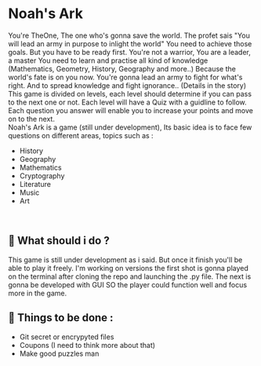 #  Noah's Ark 

You're TheOne, The one who's gonna save the world. The profet sais "You will lead an army in purpose to inlight the world"
You need to achieve those goals. But you have to be ready first. You're not a warrior, You are a leader, a master 
You need to learn and practise all kind of knowledge (Mathematics, Geometry, History, Geography and more..) 
Because the world's fate is on you now. You're gonna lead an army to fight for what's right. And to spread knowledge and fight ignorance.. 
(Details in the story) 
<br />
This game is divided on levels, each level should determine if you can pass to the next one or not. 
Each level will have a Quiz with a guidline to follow. Each question you answer will enable you to increase your points and move on to the next.
<br />
Noah's Ark is a game (still under development), Its basic idea is to face few questions on different areas, topics such as :
- History 
- Geography
- Mathematics
- Cryptography  
- Literature  
- Music 
- Art 
<br />

## :memo: What should i do ? 
This game is still under development as i said. But once it finish you'll be able to play it freely. 
I'm working on versions the first shot is gonna played on the terminal after cloning the repo and launching the .py file. The next is gonna be developed with GUI
SO the player could function well and focus more in the game. 
<br />

## :dart: Things to be done : 
* Git secret or encrypyted files 
* Coupons (I need to think more about that) 
* Make good puzzles man 
